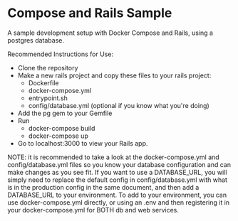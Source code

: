 # Compose and Rails Sample

A sample development setup with Docker Compose and Rails, using a postgres database.

Recommended Instructions for Use:
* Clone the repository
* Make a new rails project and copy these files to your rails project: 
  * Dockerfile
  * docker-compose.yml 
  * entrypoint.sh
  * config/database.yml (optional if you know what you're doing)
* Add the pg gem to your Gemfile
* Run 
  * docker-compose build
  * docker-compose up
* Go to localhost:3000 to view your Rails app.

NOTE: it is recommended to take a look at the docker-compose.yml and config/database.yml files so you know your database configuration and can make changes as you see fit. If you want to use a DATABASE_URL, you will simply need to replace the default config in config/database.yml with what is in the production config in the same document, and then add a DATABASE_URL to your environment. To add to your environment, you can use docker-compose.yml directly, or using an .env and then registering it in your docker-compose.yml for BOTH db and web services.
